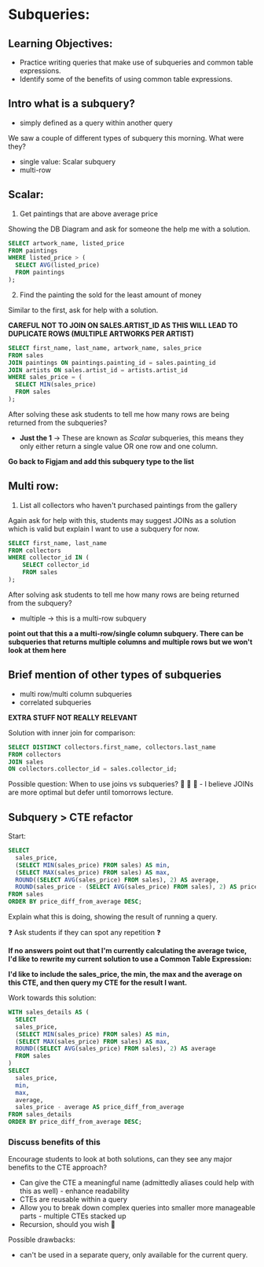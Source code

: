 # Subqueries:

## Learning Objectives:

- Practice writing queries that make use of subqueries and common table expressions.
- Identify some of the benefits of using common table expressions.

## Intro what is a subquery?

- simply defined as a query within another query

We saw a couple of different types of subquery this morning. What were they?

- single value: Scalar subquery
- multi-row

## Scalar:

1. Get paintings that are above average price

Showing the DB Diagram and ask for someone the help me with a solution.

```sql
SELECT artwork_name, listed_price
FROM paintings
WHERE listed_price > (
  SELECT AVG(listed_price)
  FROM paintings
);
```

2. Find the painting the sold for the least amount of money

Similar to the first, ask for help with a solution.

**CAREFUL NOT TO JOIN ON SALES.ARTIST_ID AS THIS WILL LEAD TO DUPLICATE ROWS (MULTIPLE ARTWORKS PER ARTIST)**

```sql
SELECT first_name, last_name, artwork_name, sales_price
FROM sales
JOIN paintings ON paintings.painting_id = sales.painting_id
JOIN artists ON sales.artist_id = artists.artist_id
WHERE sales_price = (
  SELECT MIN(sales_price)
  FROM sales
);
```

After solving these ask students to tell me how many rows are being returned from the subqueries?

- **Just the 1** -> These are known as _Scalar_ subqueries, this means they only either return a single value OR one row and one column.

**Go back to Figjam and add this subquery type to the list**

## Multi row:

1. List all collectors who haven't purchased paintings from the gallery

Again ask for help with this, students may suggest JOINs as a solution which is valid but explain I want to use a subquery for now.

```sql
SELECT first_name, last_name
FROM collectors
WHERE collector_id IN (
    SELECT collector_id
    FROM sales
);
```

After solving ask students to tell me how many rows are being returned from the subquery?

- multiple -> this is a multi-row subquery

**point out that this a a multi-row/single column subquery. There can be subqueries that returns multiple columns and multiple rows but we won't look at them here**

## Brief mention of other types of subqueries

- multi row/multi column subqueries
- correlated subqueries

**EXTRA STUFF NOT REALLY RELEVANT**

Solution with inner join for comparison:

```sql
SELECT DISTINCT collectors.first_name, collectors.last_name
FROM collectors
JOIN sales
ON collectors.collector_id = sales.collector_id;
```

Possible question: When to use joins vs subqueries? 🤔 🤔 🤔 - I believe JOINs are more optimal but defer until tomorrows lecture.

## Subquery > CTE refactor

Start:

```sql
SELECT
  sales_price,
  (SELECT MIN(sales_price) FROM sales) AS min,
  (SELECT MAX(sales_price) FROM sales) AS max,
  ROUND((SELECT AVG(sales_price) FROM sales), 2) AS average,
  ROUND(sales_price - (SELECT AVG(sales_price) FROM sales), 2) AS price_diff_from_average
FROM sales
ORDER BY price_diff_from_average DESC;
```

Explain what this is doing, showing the result of running a query.

❓ Ask students if they can spot any repetition ❓

**If no answers point out that I'm currently calculating the average twice, I'd like to rewrite my current solution to use a Common Table Expression:**

**I'd like to include the sales_price, the min, the max and the average on this CTE, and then query my CTE for the result I want.**

Work towards this solution:

```sql
WITH sales_details AS (
  SELECT
  sales_price,
  (SELECT MIN(sales_price) FROM sales) AS min,
  (SELECT MAX(sales_price) FROM sales) AS max,
  ROUND((SELECT AVG(sales_price) FROM sales), 2) AS average
  FROM sales
)
SELECT
  sales_price,
  min,
  max,
  average,
  sales_price - average AS price_diff_from_average
FROM sales_details
ORDER BY price_diff_from_average DESC;
```

### Discuss benefits of this

Encourage students to look at both solutions, can they see any major benefits to the CTE approach?

- Can give the CTE a meaningful name (admittedly aliases could help with this as well) - enhance readability
- CTEs are reusable within a query
- Allow you to break down complex queries into smaller more manageable parts - multiple CTEs stacked up
- Recursion, should you wish 👀

Possible drawbacks:

- can't be used in a separate query, only available for the current query.
